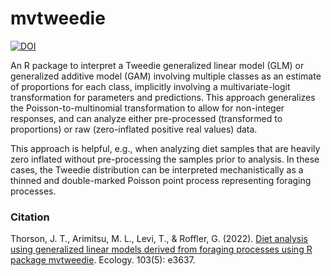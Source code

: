 # mvtweedie
[![DOI](https://zenodo.org/badge/341673481.svg)](https://zenodo.org/badge/latestdoi/341673481)

An R package to interpret a Tweedie generalized linear model (GLM) or generalized additive model (GAM) involving multiple classes as an estimate of proportions for each class, implicitly involving a multivariate-logit transformation for parameters and predictions.  This approach generalizes the Poisson-to-multinomial transformation to allow for non-integer responses, and can analyze either pre-processed (transformed to proportions) or raw (zero-inflated positive real values) data.

This approach is helpful, e.g., when analyzing diet samples that are heavily zero inflated without pre-processing the samples prior to analysis.  In these cases, the Tweedie distribution can be interpreted mechanistically as a thinned and double-marked Poisson point process representing foraging processes.


### Citation
Thorson, J. T., Arimitsu, M. L., Levi, T., & Roffler, G. (2022). [Diet analysis using generalized linear models derived from foraging processes using R package mvtweedie](https://doi.org/10.1002/ecy.3637). Ecology. 103(5): e3637.

